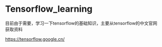 # Tensorflow_learning

目前由于需要，学习一下tensorflow的基础知识，主要从tensorflow的中文官网获取资料

https://tensorflow.google.cn/
